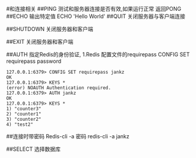 #和连接相关
##PING 测试和服务器连接是否有效,如果运行正常 返回PONG
##ECHO  输出特定值
ECHO 'Hello World'
##QUIT 关闭服务器与客户端连接 

##SHUTDOWN 关闭服务器和客户端

##EXIT 关闭服务器和客户端

##AUTH 指定Redis的身份验证,
1.Redis 配置文件的requirepass
CONFIG SET requirepass password
```
127.0.0.1:6379> CONFIG SET requirepass jankz
OK
127.0.0.1:6379> KEYS *
(error) NOAUTH Authentication required.
127.0.0.1:6379> AUTH jankz
OK
127.0.0.1:6379> KEYS *
1) "counter3"
2) "counter1"
3) "counter2"
4) "test2"
```
##连接时带密码 
Redis-cli -a 密码
redis-cli -a jankz

##SELECT 选择数据库

